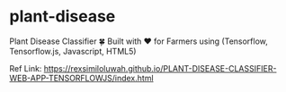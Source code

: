 # plant-disease
Plant Disease Classifier 🍀 Built with ❤️ for Farmers using (Tensorflow, Tensorflow.js, Javascript, HTML5)

Ref Link: https://rexsimiloluwah.github.io/PLANT-DISEASE-CLASSIFIER-WEB-APP-TENSORFLOWJS/index.html
